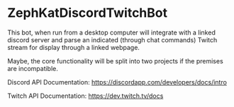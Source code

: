 # ZephKatDiscordTwitchBot

This bot, when run from a desktop computer will integrate with a linked discord server and parse an indicated (through chat commands) Twitch stream for display through a linked webpage.

Maybe, the core functionality will be split into two projects if the premises are incompatible.

Discord API Documentation: https://discordapp.com/developers/docs/intro

Twitch API Documentation: https://dev.twitch.tv/docs
